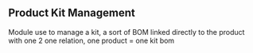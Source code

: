 Product Kit Management
--------

Module use to manage a kit, a sort of BOM linked directly to the product
with one 2 one relation, one product = one kit bom
